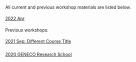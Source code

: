 All current and previous workshop materials are listed below.

<div style='display:block;'><p style='line-height:2;'>
<span style='display:block;'><a href='https://NBISweden.github.io/workshop-data-visualization-r/2204/'>2022 Apr</a></span></p></div>

Previous workshops:

 <div style='display:block;'><p style='line-height:2;'> 
    <span style='display:block;'><a href='https://NBISweden.github.io/workshop-plotting-in-r/2109/'>2021 Sep: Different Course Title</a></span>
    </p></div>
    
<div style='display:block;'><p style='line-height:2;'>
  <span style='display:block;'><a href='https://nbisweden.github.io/Workshop_geneco_2020_05/docs/index.html'>2020 GENECO Research School</a></span>
  </p></div>
